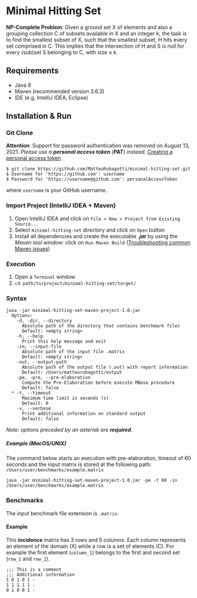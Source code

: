 # Minimal Hitting Set

**NP-Complete Problem**: Given a ground set X of elements and also a grouping collection C of subsets available in X and an integer k, the task is to find the smallest subset of X, such that the smallest subset, H hits every set comprised in C. 
This implies that the intersection of H and S is null for every (sub)set S belonging to C, with size ≤ k.

## Requirements
- Java 8
- Maven (recommended version 3.6.3)
- IDE (e.g. IntelliJ IDEA, Eclipse)

## Installation & Run
### Git Clone
**Attention**: Support for password authentication was removed on August 13, 2021. *Please use a **personal access token** (**PAT**) instead*.
<a href="https://docs.github.com/en/authentication/keeping-your-account-and-data-secure/creating-a-personal-access-token#creating-a-token">Creating a personal access token</a>

```console
$ git clone https://github.com/MatteoRubagotti/minimal-hitting-set.git
$ Username for 'https://github.com': username
$ Password for 'https://username@github.com': personalAccessToken
```
where ```username``` is your GitHub username.

### Import Project (IntelliJ IDEA + Maven)
1. Open IntelliJ IDEA and click on ```File > New > Project from Existing Source...```
2. Select ```minimal-hitting-set``` directory and click on ```Open``` button
3. Install all dependencies and create the executable **_.jar_** by using the _Maven tool window_: click on ```Run Maven Build``` ([Troubleshooting common Maven issues](https://www.jetbrains.com/help/idea/troubleshooting-common-maven-issues.html))

### Execution
1. Open a ```Terminal``` window
2. `cd path/to/project/minimal-hitting-set/target/`
 
### Syntax
```console
java -jar minimal-hitting-set-maven-project-1.0.jar 
  Options:
    -d, -dir, --directory
      Absolute path of the directory that contains benchmark files
      Default: <empty string>
    -h, --help
      Print this help message and exit
    -in, --input-file
      Absolute path of the input file .matrix
      Default: <empty string>
    -out, --output-path
      Absolute path of the output file (.out) with report information
      Default: /Users/matteorubagotti/output
    -pe, -pre, --pre-elaboration
      Compute the Pre-Elaboration before execute MBase procedure
      Default: false
  * -t, --timeout
      Maximum time limit in seconds (s)
      Default: 0
    -v, --verbose
      Print additional information on standard output
      Default: false
```
_Note: options preceded by an asterisk are **required**._

##### Example (MacOS/UNIX)
The command below starts an execution with pre-elaboration, timeout of 60 seconds and the input matrix is stored at the following path: `/Users/user/benchmarks/example.matrix`
```console
java -jar minimal-hitting-set-maven-project-1.0.jar -pe -t 60 -in /Users/user/benchmarks/example.matrix 
```

### Benchmarks
The input benchmark file extension is `.matrix`.
#### Example
This **incidence** matrix has 3 rows and 5 columns. 
Each column represents an element of the domain (X) while a row is a set of elements (C). 
For example the first element (`column_1`) belongs to the first and second set (`row_1` and `row_2`).
```
;;; This is a comment
;;; Additional information
1 0 1 0 1 -
1 1 1 1 1 -
0 1 0 0 1 -
```



